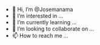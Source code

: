 - 👋 Hi, I’m @Josemanama
- 👀 I’m interested in ...
- 🌱 I’m currently learning ...
- 💞️ I’m looking to collaborate on ...
- 📫 How to reach me ...

<!---
Josemanama/Josemanama is a ✨ special ✨ repository because its `README.md` (this file) appears on your GitHub profile.
You can click the Preview link to take a look at your changes.
--->

